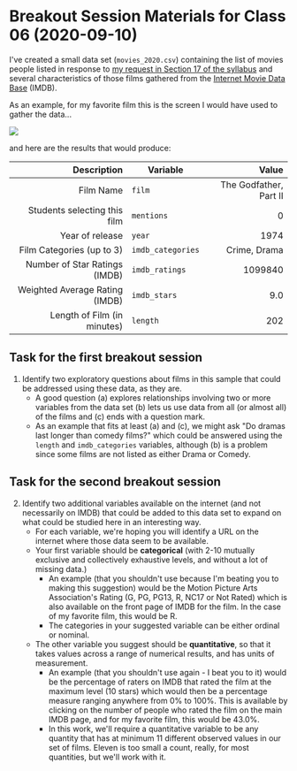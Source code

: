 # Breakout Session Materials for Class 06 (2020-09-10)

I've created a small data set (`movies_2020.csv`) containing the list of movies people listed in response to [my request in Section 17 of the syllabus](https://thomaselove.github.io/431-2020-syllabus/movies.html) and several characteristics of those films gathered from the [Internet Movie Data Base](https://www.imdb.com/) (IMDB). 

As an example, for my favorite film this is the screen I would have used to gather the data...

![](https://github.com/THOMASELOVE/431-2020/blob/master/classes/class06/images/godfather2_imdb.png)

and here are the results that would produce:

Description | Variable | Value
----------: | -------- | ---------:
Film Name | `film` | The Godfather, Part II
Students selecting this film | `mentions` | 0
Year of release | `year` | 1974
Film Categories (up to 3) | `imdb_categories` | Crime, Drama
Number of Star Ratings (IMDB) | `imdb_ratings` | 1099840
Weighted Average Rating (IMDB) | `imdb_stars` | 9.0
Length of Film (in minutes) | `length` | 202

## Task for the first breakout session

1. Identify two exploratory questions about films in this sample that could be addressed using these data, as they are.
    - A good question (a) explores relationships involving two or more variables from the data set (b) lets us use data from all (or almost all) of the films and (c) ends with a question mark.
    - As an example that fits at least (a) and (c), we might ask "Do dramas last longer than comedy films?" which could be answered using the `length` and `imdb_categories` variables, although (b) is a problem since some films are not listed as either Drama or Comedy.

## Task for the second breakout session

2. Identify two additional variables available on the internet (and not necessarily on IMDB) that could be added to this data set to expand on what could be studied here in an interesting way. 
    - For each variable, we're hoping you will identify a URL on the internet where those data seem to be available.
    - Your first variable should be **categorical** (with 2-10 mutually exclusive and collectively exhaustive levels, and without a lot of missing data.) 
        - An example (that you shouldn't use because I'm beating you to making this suggestion) would be the Motion Picture Arts Association's Rating (G, PG, PG13, R, NC17 or Not Rated) which is also available on the front page of IMDB for the film. In the case of my favorite film, this would be R.
        - The categories in your suggested variable can be either ordinal or nominal.
    - The other variable you suggest should be **quantitative**, so that it takes values across a range of numerical results, and has units of measurement. 
        - An example (that you shouldn't use again - I beat you to it) would be the percentage of raters on IMDB that rated the film at the maximum level (10 stars) which would then be a percentage measure ranging anywhere from 0% to 100%. This is available by clicking on the number of people who rated the film on the main IMDB page, and for my favorite film, this would be 43.0%.
        - In this work, we'll require a quantitative variable to be any quantity that has at minimum 11 different observed values in our set of films. Eleven is too small a count, really, for most quantities, but we'll work with it.
